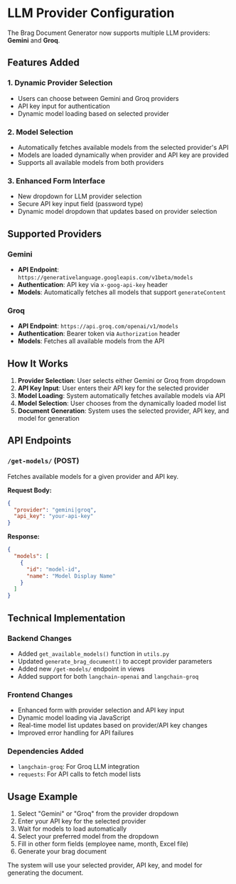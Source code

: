 # LLM Provider Configuration

The Brag Document Generator now supports multiple LLM providers: **Gemini** and **Groq**.

## Features Added

### 1. Dynamic Provider Selection
- Users can choose between Gemini and Groq providers
- API key input for authentication
- Dynamic model loading based on selected provider

### 2. Model Selection
- Automatically fetches available models from the selected provider's API
- Models are loaded dynamically when provider and API key are provided
- Supports all available models from both providers

### 3. Enhanced Form Interface
- New dropdown for LLM provider selection
- Secure API key input field (password type)
- Dynamic model dropdown that updates based on provider selection

## Supported Providers

### Gemini
- **API Endpoint**: `https://generativelanguage.googleapis.com/v1beta/models`
- **Authentication**: API key via `x-goog-api-key` header
- **Models**: Automatically fetches all models that support `generateContent`

### Groq
- **API Endpoint**: `https://api.groq.com/openai/v1/models`
- **Authentication**: Bearer token via `Authorization` header
- **Models**: Fetches all available models from the API

## How It Works

1. **Provider Selection**: User selects either Gemini or Groq from dropdown
2. **API Key Input**: User enters their API key for the selected provider
3. **Model Loading**: System automatically fetches available models via API
4. **Model Selection**: User chooses from the dynamically loaded model list
5. **Document Generation**: System uses the selected provider, API key, and model for generation

## API Endpoints

### `/get-models/` (POST)
Fetches available models for a given provider and API key.

**Request Body:**
```json
{
  "provider": "gemini|groq",
  "api_key": "your-api-key"
}
```

**Response:**
```json
{
  "models": [
    {
      "id": "model-id",
      "name": "Model Display Name"
    }
  ]
}
```

## Technical Implementation

### Backend Changes
- Added `get_available_models()` function in `utils.py`
- Updated `generate_brag_document()` to accept provider parameters
- Added new `/get-models/` endpoint in views
- Added support for both `langchain-openai` and `langchain-groq`

### Frontend Changes
- Enhanced form with provider selection and API key input
- Dynamic model loading via JavaScript
- Real-time model list updates based on provider/API key changes
- Improved error handling for API failures

### Dependencies Added
- `langchain-groq`: For Groq LLM integration
- `requests`: For API calls to fetch model lists

## Usage Example

1. Select "Gemini" or "Groq" from the provider dropdown
2. Enter your API key for the selected provider
3. Wait for models to load automatically
4. Select your preferred model from the dropdown
5. Fill in other form fields (employee name, month, Excel file)
6. Generate your brag document

The system will use your selected provider, API key, and model for generating the document.